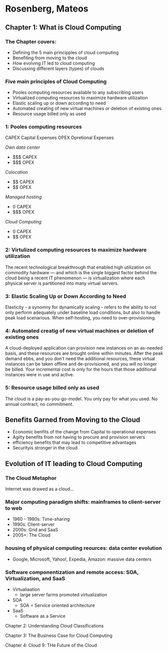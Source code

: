 
# Rosenberg, Mateos
## Chapter 1: What is Cloud Computing
### The Chapter covers:
* Defining the 5 main principples of cloud computing
* Benefiting from moving to the cloud
* How evolving IT led to cloud computing
* Discussing different layers (types) of clouds

### Five main principles of Cloud Computing
* Pooles ocmputing resources available to any subscribing users
* Virtualized computing resources to maximize hardware utilization
* Elastic scaling up or down according to need
* Automated creating of new virtual machines or deletion of existing ones
* Resource usage billed only as used

### 1: Pooles computing resources
CAPEX Capital Expenses
OPEX Opretional Expenses

_Own data center_
* $$$ CAPEX
* $$$ OPEX

_Colocation_
* $$ CAPEX
* $$ OPEX

_Managed hosting_
* 0 CAPEX
* $$$ OPEX

_Cloud Computing_
* 0 CAPEX
* $$ OPEX

### 2: Virtulized computing resources to maximize hardware utilization
The recent technological breakthrough that enabled high utilization on commodity hardware — and which is the single biggest factor behind the cloud being a recent IT phenomenon — is virtualization where each physical server is partitioned into many virtual servers.

### 3: Elastic Scaling Up or Down According to Need
Elasticity - a synomny for dynamically scaling - refers to the ability to not only perform adequately under baseline load conditions, but also to handle peak load scenarious. When self-hosting, you need to over-provisioning.

### 4: Automated creatig of new virtual machines or deletion of existing ones
A cloud-deployed application can provision new instances on an as-needed basis, and these resources are brought online within minutes. After the peak demand ebbs, and you don’t need the additional resources, these virtual instances can be taken offline and de-provisioned, and you will no longer be billed. Your incremental cost is only for the hours that those additional instances were in use and active. 

### 5: Resource usage billed only as used
The cloud is a pay-as-you-go-model. You only pay for what you used. No annual contract, no commitment.

## Benefits Garned from Moving to the Cloud
* Economic benfits of the change from Capital to operational expenses
* Agilty benefits from not having to procure and provision servers
* efficiency benefits that may lead to competitive advantages
* Securityis stronger in the cloud

## Evolution of IT leading to Cloud Computing

### The Cloud Metaphor
Internet was drawed as a cloud...

### Major computing paradigm shifts: mainframes to client-server to web
* 1960 - 1980s: Time-sharing
* 1990s: Client-server
* 2000s: Grid and SaaS
* 2005+: The Cloud

### housing of physical computing reources: data center evolution
* Google, Microsoft, Yahoo!, Expedia, Amazon:  massive data centers

### Software componentization and remote access: SOA, Virtualization, and SaaS
* Virtualiaation
    * large server farms promoted virtualization 
* SOA
    * SOA = Service oriented architecture
* SaaS
    * Software as a Service

Chapter 2: Understanding Cloud Classifications

Chapter 3: The Business Case for Cloud Computing

Chapter 4: Cloud 9: THe Future of the Cloud